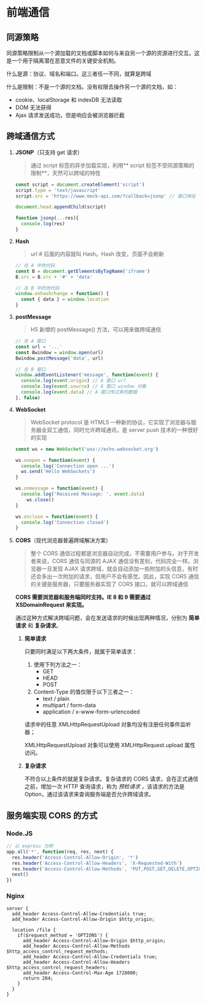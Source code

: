 # 前端通信

## 同源策略

同源策略限制从一个源加载的文档或脚本如何与来自另一个源的资源进行交互。这是一个用于隔离潜在恶意文件的关键安全机制。

什么是源：协议、域名和端口。这三者任一不同，就算是跨域

什么是限制：不是一个源的文档，没有权限去操作另一个源的文档，如：

*   cookie、localStorage 和 indexDB 无法读取
*   DOM 无法获得
*   Ajax 请求发送成功，但是响应会被浏览器拦截

## 跨域通信方式

1.  **JSONP**（只支持 get 请求）

    >   通过 script 标签的异步加载实现，利用** script 标签不受同源策略的限制**，天然可以跨域的特性

    ```javascript
    const script = document.createElement('script')
    script.type = 'text/javascript'
    script.src = 'https://www.mock-api.com/?callback=jsonp' // 接口地址
    
    document.head.appendChild(script)
    
    function jsonp(...res){
      console.log(res)
    }
    ```

2.  **Hash**

    >   url # 后面的内容就叫 Hash。Hash 改变，页面不会刷新

    ```javascript
    // 在 A 中伪代码
    const B = document.getElementsByTagName('iframe')
    B.src = B.src + '#' + 'data'
    
    // 在 B 中的伪代码
    window.onhashchange = function() {
      const { data } = window.location
    }
    ```

3.  **postMessage**

    >   H5 新增的 postMessage() 方法，可以用来做跨域通信

    ```javascript
    // 在 A 窗口
    const url = '...'
    const Bwindow = window.open(url)
    Bwindow.postMessage('data', url)
    
    // 在 B 窗口
    window.addEventListener('message', function(event) {
      console.log(event.origin) // A 窗口 url
      console.log(event.source) // A 窗口 window 对象
      console.log(event.data) // A 窗口传过来的数据
    }, false)
    ```

4.  **WebSocket**

    >   WebSocket protocol 是 HTML5 一种新的协议，它实现了浏览器与服务器全双工通信，同时允许跨域通讯，是 server push 技术的一种很好的实现

    ```javascript
    const ws = new WebSocket('wss://echo.websocket.org')
    
    ws.onopen = function(event) {
      console.log('Connection open ...')
      ws.send('Hello WebSockets')
    }
    
    ws.onmessage = function(event) {
      console.log('Received Message: ', event.data)
    	ws.close()
    }
    
    ws.onclose = function(event) {
      console.log('Connection closed')
    }
    ```

5.  **CORS**（现代浏览器普遍跨域解决方案）

    >   整个 CORS 通信过程都是浏览器自动完成，不需要用户参与。对于开发者来说，CORS 通信与同源的 AJAX 通信没有差别，代码完全一样。浏览器一旦发现 AJAX 请求跨域，就会自动添加一些附加的头信息，有时还会多出一次附加的请求，但用户不会有感觉。因此，实现 CORS 通信的关键是服务器，只要服务器实现了 CORS 接口，就可以跨域通信

    **CORS 需要浏览器和服务端同时支持。IE 8 和 9 需要通过 XSDomainRequest 来实现。**

    通过这种方式解决跨域问题，会在发送请求的时候出现两种情况，分别为 **简单请求** 和 **复杂请求**。

    1.  **简单请求**

        只要同时满足以下两大条件，就属于简单请求：

        1.  使用下列方法之一：
            *   GET
            *   HEAD
            *   POST
        2.  Content-Type 的值仅限于以下三者之一：
            *   text / plain
            *   multipart / form-data
            *   application / x-www-form-urlencoded

        请求中的任意 XMLHttpRequestUpload 对象均没有注册任何事件监听器；

        XMLHttpRequestUpload 对象可以使用 XMLHttpRequest.upload 属性访问。

    2.  **复杂请求**

        不符合以上条件的就是复杂请求。复杂请求的 CORS 请求，会在正式通信之前，增加一次 HTTP 查询请求，称为 *预检请求* ，该请求的方法是 Option，通过该请求来查询服务端是否允许跨域请求。



## 服务端实现 CORS 的方式

### Node.JS

```js
// 以 express 为例
app.all('*', function(req, res, next) {
  res.header('Access-Control-Allow-Origin', '*')
  res.header('Access-Control-Allow-Headers', 'X-Requested-With')
  res.header('Access-Control-Allow-Methods', 'PUT,POST,GET,DELETE,OPTIONS')
  next()
})
```

### Nginx

```nginx
server {
  add_header Access-Control-Allow-Credentials true;
  add_header Access-Control-Allow-Origin $http_origin;
  
  location /file {
    if($request_method = 'OPTIONS') {
      add_header Access-Control-Allow-Origin $http_origin;
      add_header Access-Control-Allow-Methods $http_access_control_request_methods;
      add_header Access-Control-Allow-Credentials true;
      add_header Access-Control-Allow-Headers $http_access_control_request_headers;
      add_header Access-Control-Max-Age 1728000;
      return 204;
    }
  }
}
```

